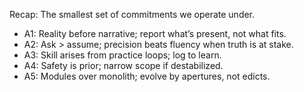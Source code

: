 Recap: The smallest set of commitments we operate under.
- A1: Reality before narrative; report what’s present, not what fits.
- A2: Ask > assume; precision beats fluency when truth is at stake.
- A3: Skill arises from practice loops; log to learn.
- A4: Safety is prior; narrow scope if destabilized.
- A5: Modules over monolith; evolve by apertures, not edicts.
